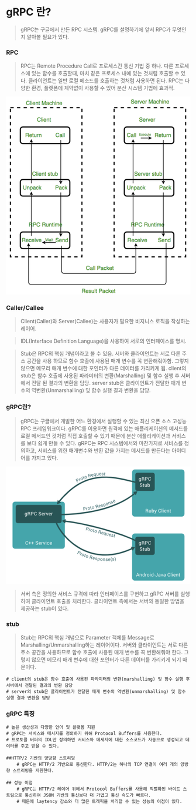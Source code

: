 # gRPC 란?
> gRPC는 구글에서 만든 RPC 시스템. gRPC를 설명하기에 앞서 RPC가 무엇인지 알아볼 필요가 있다.


### RPC
> RPC는 Remote Procedure Call로 프로세스간 통신 기법 중 하나. 다른 프로세스에 있는 함수를 호출할때, 마치 같은 프로세스 내에 있는 것처럼 호출할 수 있다. 
> 클라이언트는 일반 로컬 메소드를 호출하는 것처럼 사용하면 된다. RPC는 다양한 환경, 플랫폼에 제약없이 사용할 수 있어 분산 시스템 기법에 효과적.

![img](https://github.com/jj3031/TIL/blob/main/IMG/RPC.png?type=w2)


### Caller/Callee
>Client(Caller)와 Server(Callee)는 사용자가 필요한 비지니스 로직을 작성하는 레이어.


>IDL(Interface Definition Language)을 사용하여 서로의 인터페이스를 명시.

>Stub은 RPC의 핵심 개념이라고 볼 수 있음. 
>서버와 클라이언트는 서로 다른 주소 공간을 사용 하므로 함수 호출에 사용된 매개 변수를 꼭 변환해줘야함. 
>그렇지 않으면 메모리 매개 변수에 대한 포인터가 다른 데이터를 가리키게 됨.
>client의 stub은 함수 호출에 사용된 파라미터의 변환(Marshalling) 및 함수 실행 후 서버에서 전달 된 결과의 변환을 담당.
>server stub은 클라이언트가 전달한 매개 변수의 역변환(Unmarshalling) 및 함수 실행 결과 변환을 담당.


### gRPC란?
>gRPC는 구글에서 개발한 어느 환경에서 실행할 수 있는 최신 오픈 소스 고성능 RPC 프레임워크이다.
>gRPC를 이용하면 원격에 있는 애플리케이션의 메서드를 로컬 메서드인 것처럼 직접 호출할 수 있기 때문에 분산 애플리케이션과 서비스를 보다 쉽게 만들 수 있다.
>gRPC는 RPC 시스템에서와 마찬가지로 서비스를 정의하고, 서비스를 위한 매개변수와 반환 값을 가지는 메서드를 만든다는 아이디어를 가지고 있다.

![img](https://github.com/jj3031/TIL/blob/main/IMG/gRPC.png?type=w2)

>서버 측은 정의한 서비스 규격에 따라 인터페이스를 구현하고 gRPC 서버를 실행하여 클라이언트 호출을 처리한다. 클라이언트 측에서는 서버와 동일한 방법을 제공하는 stub이 있다.

### stub

>Stub는 RPC의 핵심 개념으로 Parameter 객체를 Message로 Marshalling/Unmarshalling하는 레이어이다.
>서버와 클라이언트는 서로 다른 주소 공간을 사용하므로 함수 호출에 사용된 매개 변수를 꼭 변환해줘야 한다.
>그렇지 않으면 메모리 매개 변수에 대한 포인터가 다른 데이터를 가리키게 되기 때문이다.

	# client의 stub은 함수 호출에 사용된 파라미터의 변환(marshalling) 및 함수 실행 후 서버에서 전달된 결과의 변환 담당
	# server의 stub은 클라이언트가 전달한 매개 변수의 역변환(unmarshalling) 및 함수 실행 결과 변환을 담당
	
### gRPC 특징
	# 높은 생산성과 다양한 언어 및 플랫폼 지원
	# gRPC는 서비스와 메시지를 정의하기 위해 Protocol Buffers를 사용한다. 
	# 프로토콜 버퍼의 IDL만 정의하면 서비스와 메세지에 대한 소스코드가 자동으로 생성되고 데이터를 주고 받을 수 있다.

	##HTTP/2 기반의 양방향 스트리밍
		# gRPC는 HTTP/2 기반으로 통신한다. HTTP/2는 하나의 TCP 연결이 여러 개의 양방향 스트리밍을 지원한다.

	## 성능 이점
		# gRPC는 HTTP/2 레이어 위에서 Protocol Buffers를 사용해 직렬화된 바이트 스트림으로 통신하여 JSON 기반의 통신보다 더 가볍고 통신 속도가 빠르다. 
		# 때문에 laytency 감소와 더 많은 트래픽을 처리할 수 있는 성능의 이점이 있다.
